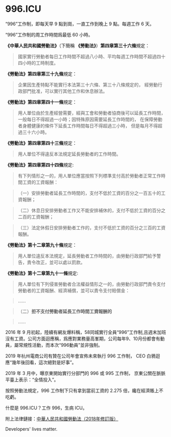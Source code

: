 996.ICU
===
“996”工作制，即每天早 9 點到崗，一直工作到晚上 9 點。每週工作 6 天。

“996”工作制的周工作時間爲最低 60 小時。

**《中華人民共和國勞動法》**（下簡稱 **《勞動法》**）**第四章第三十六條**規定：

> 國家實行勞動者每日工作時間不超過八小時、平均每週工作時間不超過四十四小時的工時制度。

**《勞動法》第四章第三十九條**規定：

> 企業因生產特點不能實行本法第三十六條、第三十八條規定的，
> 經勞動行政部門批准，可以實行其他工作和休息辦法。

**《勞動法》第四章第四十一條**規定：

> 用人單位由於生產經營需要，經與工會和勞動者協商後可以延長工作時間，
> 一般每日不得超過一小時；因特殊原因需要延長工作時間的，
> 在保障勞動者身體健康的條件下延長工作時間每日不得超過三小時， 
> 但是每月不得超過三十六小時。

**《勞動法》第四章第四十三條**規定：

> 用人單位不得違反本法規定延長勞動者的工作時間。

**《勞動法》第四章第四十四條**規定:

> 有下列情形之一的，用人單位應當按照下列標準支付高於勞動者正常工作時間工資的工資報酬：

>  （一）安排勞動者延長工作時間的，支付不低於工資的百分之一百五十的工資報酬；

>  （二）休息日安排勞動者工作又不能安排補休的，支付不低於工資的百分之二百的工資報酬；

>  （三）法定休假日安排勞動者工作的，支付不低於工資的百分之三百的工資報酬。

**《勞動法》第十二章第九十條**規定：

> 用人單位違反本法規定，延長勞動者工作時間的，由勞動行政部門給予警告，責令改正，並可以處以罰款。

**《勞動法》第十二章第九十一條**規定:

> 用人單位有下列侵害勞動者合法權益情形之一的，由勞動行政部門責令支付勞動者的工資報酬、經濟補償，並可以責令支付賠償金：

> …… 

>（二）**拒不支付勞動者延長工作時間工資報酬的**

> …… 


2016 年 9 月初起，陸續有網友爆料稱，58同城實行全員“996”工作制,且週末加班沒有工資。公司方面迴應稱，爲應對業務量高峯期，公司每年9、10月份都會有動員，屬常規性活動，而本次“996動員”並非強制。

2019 年杭州電商公司有贊在公司年會宣佈未來執行 996 工作制， CEO 白鴉迴應“幾年後回看，這次絕對是好事”。

2019 年 3 月中，曝京東開始實行分部門的 996 或 995 工作制， 京東公關在脈脈平臺上表示：“全情投入”。

按照勞動法規定，996 工作制下只有拿到當前工資的 2.275 倍，纔在經濟賬上不吃虧。

什麼是 996.ICU？工作 996，生病 ICU。

附上法律鏈接：[中華人民共和國勞動法（2018年修訂版）](http://www.npc.gov.cn/npc/xinwen/2019-01/07/content_2070261.htm)

Developers' lives matter.